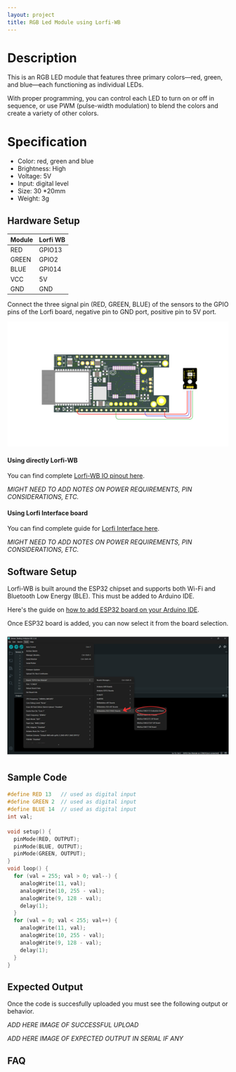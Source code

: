 ```yaml
---
layout: project
title: RGB Led Module using Lorfi-WB
---
```


# Description

This is an RGB LED module that features three primary colors—red, green, and blue—each functioning as individual LEDs.

With proper programming, you can control each LED to turn on or off in sequence, or use PWM (pulse-width modulation) to blend the colors and create a variety of other colors.

# Specification

- Color: red, green and blue
- Brightness: High
- Voltage: 5V
- Input: digital level
- Size: 30 *20mm
- Weight: 3g

## Hardware Setup

|     Module    |   Lorfi WB  |
|---------------|-------------|
| RED           | GPIO13      |
| GREEN         | GPIO2       |
| BLUE          | GPI014      |
| VCC           | 5V          |
| GND           | GND         |

Connect the three signal pin (RED, GREEN, BLUE) of the sensors to the GPIO pins of the Lorfi board, negative pin to GND port, positive pin to 5V port.

<p style="text-align: center;">
  <img src="\assets\Images\LORFI_Components\Lorfi-WB_Modules\11.png" alt="Centered Image" width="900" />
</p>

#### Using directly Lorfi-WB

You can find complete <a href="/docs/Hardware_Guide.html">Lorfi-WB IO pinout here</a>.

*MIGHT NEED TO ADD NOTES ON POWER REQUIREMENTS, PIN CONSIDERATIONS, ETC.*

#### Using Lorfi Interface board

You can find complete guide for <a href="/docs/Hardware_Guide.html">Lorfi Interface here</a>.

*MIGHT NEED TO ADD NOTES ON POWER REQUIREMENTS, PIN CONSIDERATIONS, ETC.*

## Software Setup

Lorfi-WB is built around the ESP32 chipset and supports both Wi-Fi and Bluetooth Low Energy (BLE). This must be added to Arduino IDE.

Here's the guide on <a href="/docs/Software_Guide.html">how to add ESP32 board on your Arduino IDE</a>.

Once ESP32 board is added, you can now select it from the board selection.

<p style="text-align: center;">
  <img src="\assets\Images\LORFI_Components\Software-Guide_Images\Software_Guide4.png" alt="Centered Image" width="900" />
</p>

## Sample Code

```c
#define RED 13   // used as digital input
#define GREEN 2  // used as digital input
#define BLUE 14  // used as digital input
int val;

void setup() {
  pinMode(RED, OUTPUT);
  pinMode(BLUE, OUTPUT);
  pinMode(GREEN, OUTPUT);
}
void loop() {
  for (val = 255; val > 0; val--) {
    analogWrite(11, val);
    analogWrite(10, 255 - val);
    analogWrite(9, 128 - val);
    delay(1);
  }
  for (val = 0; val < 255; val++) {
    analogWrite(11, val);
    analogWrite(10, 255 - val);
    analogWrite(9, 128 - val);
    delay(1);
  }
}
```

## Expected Output

Once the code is succesfully uploaded you must see the following output or behavior.

*ADD HERE IMAGE OF SUCCESSFUL UPLOAD*

*ADD HERE IMAGE OF EXPECTED OUTPUT IN SERIAL IF ANY*

## FAQ


